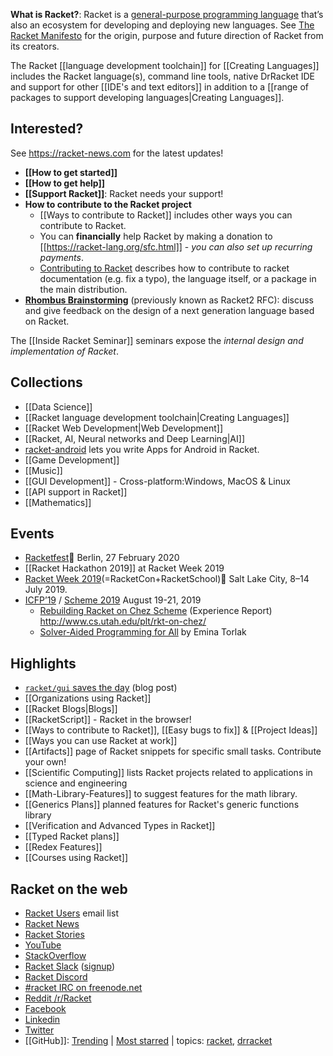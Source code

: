 **What is Racket?**: Racket is a [general-purpose programming language](https://docs.racket-lang.org/quick/index.html) that’s also an ecosystem for developing and deploying new languages. See [The Racket Manifesto](http://felleisen.org/matthias/manifesto/) for the origin, purpose and future direction of Racket from its creators.

The Racket [[language development toolchain]] for [[Creating Languages]] includes the Racket language(s), command line tools, native DrRacket IDE and support for other [[IDE's and text editors]] in addition to a [[range of packages to support developing languages|Creating Languages]].

## Interested?

See <https://racket-news.com> for the latest updates!

* **[[How to get started]]**  
* **[[How to get help]]** 
* **[[Support Racket]]**: Racket needs your support!
* **How to contribute to the Racket project**
  * [[Ways to contribute to Racket]] includes other ways you can contribute to Racket.
  * You can **financially** help Racket by making a donation to [[https://racket-lang.org/sfc.html]] - _you can also set up recurring payments_.
  * [Contributing to Racket](https://blog.racket-lang.org/2017/09/tutorial-contributing-to-racket.html) describes how to contribute to racket documentation (e.g. fix a typo), the language itself, or a package in the main distribution.
* **[Rhombus Brainstorming](https://github.com/racket/rhombus-brainstorming)** (previously known as Racket2 RFC): discuss and give feedback on the design of a next generation language based on Racket.

The [[Inside Racket Seminar]] seminars expose the _internal design and implementation of Racket_.

## Collections
* [[Data Science]]
* [[Racket language development toolchain|Creating Languages]]
* [[Racket Web Development|Web Development]]
* [[Racket, AI, Neural networks and Deep Learning|AI]]   
* [racket-android](https://github.com/jeapostrophe/racket-android) lets you write Apps for Android in Racket.
* [[Game Development]]
* [[Music]]
* [[GUI Development]] - Cross-platform:Windows, MacOS & Linux
* [[API support in Racket]]
* [[Mathematics]]

## Events  
* [Racketfest](https://racketfest.com/)🔗 Berlin, 27 February 2020
* [[Racket Hackathon 2019]] at Racket Week 2019
* [Racket Week 2019](https://con.racket-lang.org/2019/)(=RacketCon+RacketSchool)🔗 Salt Lake City, 8–14 July 2019.
* [ICFP’19](https://icfp19.sigplan.org/) / [Scheme 2019](https://thomas.gilray.org/scheme-2019/) August 19-21, 2019 
  * [Rebuilding Racket on Chez Scheme](https://icfp19.sigplan.org/details/icfp-2019-papers/1/Rebuilding-Racket-on-Chez-Scheme-Experience-Report-) (Experience Report)  <http://www.cs.utah.edu/plt/rkt-on-chez/>
  * [Solver-Aided Programming for All](https://icfp19.sigplan.org/details/icfp-2019-Keynotes-and-Reports/1/Solver-Aided-Programming-for-All) by Emina Torlak

## Highlights 
* [`racket/gui` saves the day](https://defn.io/2019/06/17/racket-gui-saves/) (blog post)
* [[Organizations using Racket]]  
* [[Racket Blogs|Blogs]]
* [[RacketScript]] - Racket in the browser!  
* [[Ways to contribute to Racket]], [[Easy bugs to fix]] & [[Project Ideas]] 
* [[Ways you can use Racket at work]] 
* [[Artifacts]] page of Racket snippets for specific small tasks.  Contribute your own!
* [[Scientific Computing]] lists Racket projects related to applications in science and engineering
* [[Math-Library-Features]] to suggest features for the math library.
* [[Generics Plans]] planned features for Racket's generic functions library
* [[Verification and Advanced Types in Racket]]
* [[Typed Racket plans]] 
* [[Redex Features]]
* [[Courses using Racket]]  

## Racket on the web
* [Racket Users](https://groups.google.com/forum/#!forum/racket-users) email list
* [Racket News](https://racket-news.com)
* [Racket Stories](https://racket-stories.com)
* [YouTube](https://www.youtube.com/user/racketlang)
* [StackOverflow](https://stackoverflow.com/questions/tagged/racket)
* [Racket Slack](https://racket.slack.com/) ([signup](https://racket-slack.herokuapp.com/))
* [Racket Discord](https://discord.gg/6Zq8sH5)
* [#racket IRC on freenode.net](https://botbot.me/freenode/racket/)
* [Reddit /r/Racket](https://www.reddit.com/r/Racket/)
* [Facebook](https://www.facebook.com/groups/436305706723234/)
* [Linkedin](https://www.linkedin.com/groups/119028/)
* [Twitter](https://twitter.com/racketlang)
* [[GitHub]]: [Trending](https://github.com/trending/racket?since=monthly) | [Most starred](https://github.com/search?l=racket&q=stars%3A%3E1&s=stars&type=Repositories) | topics: [racket](https://github.com/topics/racket), [drracket](https://github.com/topics/drracket)

 